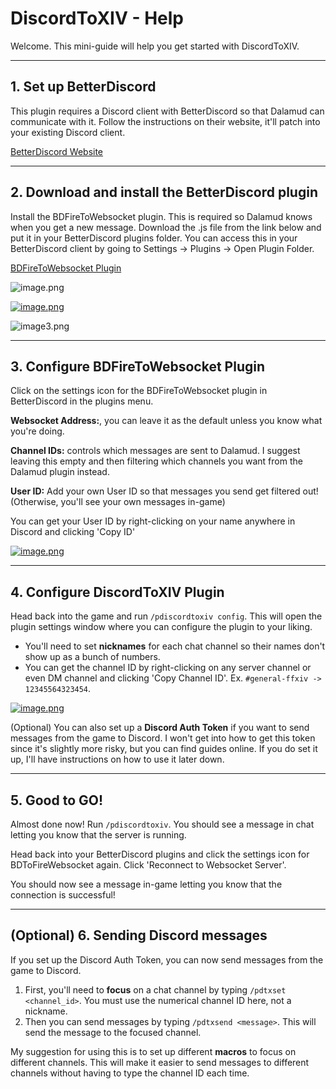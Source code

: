 # DiscordToXIV - Help

Welcome. This mini-guide will help you get started with DiscordToXIV.

---

## 1. Set up BetterDiscord

This plugin requires a Discord client with BetterDiscord so that Dalamud can communicate with it. Follow the instructions on their website, it'll patch into your existing Discord client.

[BetterDiscord Website](https://betterdiscord.app/)

---

## 2. Download and install the BetterDiscord plugin

Install the BDFireToWebsocket plugin. This is required so Dalamud knows when you get a new message. Download the .js file from the link below and put it in your BetterDiscord plugins folder. You can access this in your BetterDiscord client by going to Settings -> Plugins -> Open Plugin Folder.

[BDFireToWebsocket Plugin](https://github.com/pinapelz/BDFireToWebsocket/blob/7b2752d529cf3c6b5115c200aeb7b6f684ce807b/BDFireToWebsocket.plugin.js)

![image.png](https://i.postimg.cc/Zqkjqx6z/image.png)

[![image.png](https://i.postimg.cc/dtrjxTzW/image.png)](https://postimg.cc/ppVj9yV8)

![image3.png](https://i.postimg.cc/xC1mjXpS/image.png)

---

## 3. Configure BDFireToWebsocket Plugin

Click on the settings icon for the BDFireToWebsocket plugin in BetterDiscord in the plugins menu.

**Websocket Address:**, you can leave it as the default unless you know what you're doing.

**Channel IDs:** controls which messages are sent to Dalamud. I suggest leaving this empty and then filtering which channels you want from the Dalamud plugin instead.

**User ID:** Add your own User ID so that messages you send get filtered out! (Otherwise, you'll see your own messages in-game)

You can get your User ID by right-clicking on your name anywhere in Discord and clicking 'Copy ID'

[![image.png](https://i.postimg.cc/qq96GjJk/image.png)](https://postimg.cc/zHFfzwHM)


---

## 4. Configure DiscordToXIV Plugin

Head back into the game and run `/pdiscordtoxiv config`. This will open the plugin settings window where you can configure the plugin to your liking.

- You'll need to set **nicknames** for each chat channel so their names don't show up as a bunch of numbers.
- You can get the channel ID by right-clicking on any server channel or even DM channel and clicking 'Copy Channel ID'.
  Ex. `#general-ffxiv -> 12345564323454`.

[![image.png](https://i.postimg.cc/6QY7P9Wb/image.png)](https://postimg.cc/wtRTyYsD)


(Optional) You can also set up a **Discord Auth Token** if you want to send messages from the game to Discord. I won't get into how to get this token since it's slightly more risky, but you can find guides online. If you do set it up, I'll have instructions on how to use it later down.


---

## 5. Good to GO!

Almost done now! Run `/pdiscordtoxiv`. You should see a message in chat letting you know that the server is running.

Head back into your BetterDiscord plugins and click the settings icon for BDToFireWebsocket again. Click 'Reconnect to Websocket Server'.

You should now see a message in-game letting you know that the connection is successful!

---

## (Optional) 6. Sending Discord messages

If you set up the Discord Auth Token, you can now send messages from the game to Discord.

1. First, you'll need to **focus** on a chat channel by typing `/pdtxset <channel_id>`. You must use the numerical channel ID here, not a nickname.
2. Then you can send messages by typing `/pdtxsend <message>`. This will send the message to the focused channel.

My suggestion for using this is to set up different **macros** to focus on different channels. This will make it easier to send messages to different channels without having to type the channel ID each time.
